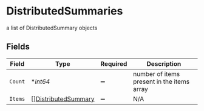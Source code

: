 # DistributedSummaries

a list of DistributedSummary objects


## Fields

| Field                                                             | Type                                                              | Required                                                          | Description                                                       |
| ----------------------------------------------------------------- | ----------------------------------------------------------------- | ----------------------------------------------------------------- | ----------------------------------------------------------------- |
| `Count`                                                           | **int64*                                                          | :heavy_minus_sign:                                                | number of items present in the items array                        |
| `Items`                                                           | [][DistributedSummary](../../models/shared/distributedsummary.md) | :heavy_minus_sign:                                                | N/A                                                               |